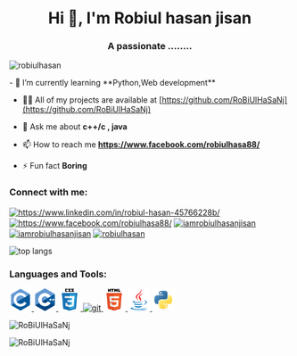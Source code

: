 <h1 align="center">Hi 👋, I'm Robiul hasan jisan</h1>
<h3 align="center">A passionate ........</h3>




<p align="left"> <img src="https://komarev.com/ghpvc/?username=robiulhasan&label=Profile%20views&color=0e75b6&style=flat" alt="robiulhasan" /> </p>
- 🌱 I’m currently learning **Python,Web development**

- 👨‍💻 All of my projects are available at [https://github.com/RoBiUlHaSaNj](https://github.com/RoBiUlHaSaNj)

- 💬 Ask me about **c++/c , java**

- 📫 How to reach me **https://www.facebook.com/robiulhasa88/**

- ⚡ Fun fact **Boring**

<h3 align="left">Connect with me:</h3>
<p align="left">
<a href="https://www.linkedin.com/in/robiul-hasan-45766228b/overlay/about-this-profile/?lipi=urn%3Ali%3Apage%3Ad_flagship3_profile_view_base%3BWzWthklbReWK6z7iRrMF6Q%3D%3D" target="blank"><img align="center" src="https://raw.githubusercontent.com/rahuldkjain/github-profile-readme-generator/master/src/images/icons/Social/linked-in-alt.svg" alt="https://www.linkedin.com/in/robiul-hasan-45766228b/" height="30" width="40" /></a>
<a href="https://fb.com/https://www.facebook.com/robiulhasa88/" target="blank"><img align="center" src="https://raw.githubusercontent.com/rahuldkjain/github-profile-readme-generator/master/src/images/icons/Social/facebook.svg" alt="https://www.facebook.com/robiulhasa88/" height="30" width="40" /></a>
<a href="https://www.codechef.com/users/iamrobiulhasan" target="blank"><img align="center" src="https://cdn.jsdelivr.net/npm/simple-icons@3.1.0/icons/codechef.svg" alt="iamrobiulhasanjisan" height="30" width="40" /></a>
<a href="https://codeforces.com/profile/iamrobiulhasanjisan" target="blank"><img align="center" src="https://raw.githubusercontent.com/rahuldkjain/github-profile-readme-generator/master/src/images/icons/Social/codeforces.svg" alt="iamrobiulhasanjisan" height="30" width="40" /></a>
<a href="https://leetcode.com/u/uC2SCEFM0q/" target="blank"><img align="center" src="https://raw.githubusercontent.com/rahuldkjain/github-profile-readme-generator/master/src/images/icons/Social/leet-code.svg" alt="robiulhasan" height="30" width="40" /></a>
</p>
<img alt="top langs" src="https://github-readme-stats.vercel.app/api/top-langs/?username=RoBiUlHaSaNj&layout=compact"/>

<h3 align="left">Languages and Tools:</h3>

<p align="left"> <a href="https://www.cprogramming.com/" target="_blank" rel="noreferrer"> <img src="https://raw.githubusercontent.com/devicons/devicon/master/icons/c/c-original.svg" alt="c" width="40" height="40"/> </a> <a href="https://www.w3schools.com/cpp/" target="_blank" rel="noreferrer"> <img src="https://raw.githubusercontent.com/devicons/devicon/master/icons/cplusplus/cplusplus-original.svg" alt="cplusplus" width="40" height="40"/> </a> <a href="https://www.w3schools.com/css/" target="_blank" rel="noreferrer"> <img src="https://raw.githubusercontent.com/devicons/devicon/master/icons/css3/css3-original-wordmark.svg" alt="css3" width="40" height="40"/> </a> <a href="https://git-scm.com/" target="_blank" rel="noreferrer"> <img src="https://www.vectorlogo.zone/logos/git-scm/git-scm-icon.svg" alt="git" width="40" height="40"/> </a> <a href="https://www.w3.org/html/" target="_blank" rel="noreferrer"> <img src="https://raw.githubusercontent.com/devicons/devicon/master/icons/html5/html5-original-wordmark.svg" alt="html5" width="40" height="40"/> </a> <a href="https://www.java.com" target="_blank" rel="noreferrer"> <img src="https://raw.githubusercontent.com/devicons/devicon/master/icons/java/java-original.svg" alt="java" width="40" height="40"/> </a> <a href="https://www.python.org" target="_blank" rel="noreferrer"> <img src="https://raw.githubusercontent.com/devicons/devicon/master/icons/python/python-original.svg" alt="python" width="40" height="40"/> </a> </p>


<p align="left">
  <img src="https://github-readme-stats.vercel.app/api?username=RoBiUlHaSaNj&show_icons=true&locale=en" alt="RoBiUlHaSaNj" />
</p>

<p align="left">
  <img src="https://github-readme-streak-stats.herokuapp.com/?user=RoBiUlHaSaNj" alt="RoBiUlHaSaNj" />
</p>




